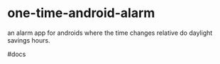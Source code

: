 # one-time-android-alarm
an alarm app for androids where the time changes relative do daylight savings hours.

#docs